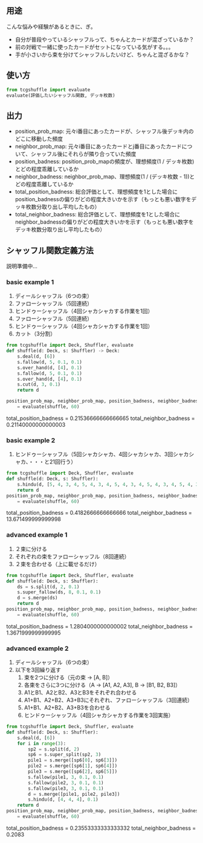## 用途
こんな悩みや経験があるときに、ぎ。
- 自分が普段やっているシャッフルって、ちゃんとカードが混ざっているか？
- 前の対戦で一緒に使ったカードがセットになっている気がする。。。
- 手が小さいから束を分けてシャッフルしたいけど、ちゃんと混ざるかな？


## 使い方
```python
from tcgshuffle import evaluate
evaluate(評価したいシャッフル関数, デッキ枚数)
```

## 出力
- position_prob_map: 元々i番目にあったカードが、シャッフル後デッキ内のどこに移動した頻度
- neighbor_prob_map: 元々i番目にあったカードとj番目にあったカードについて、シャッフル後にそれらが隣り合っていた頻度
- position_badness: position_prob_mapの頻度が、理想頻度(1 / デッキ枚数)とどの程度乖離しているか
- neighbor_badness: neighbor_prob_map、理想頻度(1 / (デッキ枚数 - 1))とどの程度乖離しているか
- total_position_badness: 総合評価として、理想頻度を1とした場合にposition_badnessの偏りがどの程度大きいかを示す（もっとも悪い数字をデッキ枚数分取り出し平均したもの）
- total_neighbor_badness: 総合評価として、理想頻度を1とした場合にneighbor_badnessの偏りがどの程度大きいかを示す（もっとも悪い数字をデッキ枚数分取り出し平均したもの）

## シャッフル関数定義方法

説明準備中...

### basic example 1
1. ディールシャッフル（6つの束）
2. ファローシャッフル（5回連続）
3. ヒンドゥーシャッフル（4回シャカシャカする作業を1回）
4. ファローシャッフル（5回連続）
5. ヒンドゥーシャッフル（4回シャカシャカする作業を1回）
6. カット（3分割）
```python
from tcgshuffle import Deck, Shuffler, evaluate
def shuffle(d: Deck, s: Shuffler) -> Deck:
    s.deal(d, [6])
    s.fallow(d, 5, 0.1, 0.1)
    s.over_hand(d, [4], 0.1)
    s.fallow(d, 5, 0.1, 0.1)
    s.over_hand(d, [4], 0.1)
    s.cut(d, 3, 0.1)
    return d

position_prob_map, neighbor_prob_map, position_badness, neighbor_badness, total_position_badness, total_neighbor_badness\
    = evaluate(shuffle, 60)
```
total_position_badness = 0.21536666666666665
total_neighbor_badness = 0.21140000000000003

### basic example 2
1. ヒンドゥーシャッフル（5回シャカシャカ、4回シャカシャカ、3回シャカシャカ、・・・と21回行う）
```python
from tcgshuffle import Deck, Shuffler, evaluate
def shuffle(d: Deck, s: Shuffler):
    s.hindu(d, [5, 4, 3, 4, 5, 4, 3, 4, 5, 4, 3, 4, 5, 4, 3, 4, 5, 4, 3, 4, 5], 0.4)
    return d
position_prob_map, neighbor_prob_map, position_badness, neighbor_badness, total_position_badness, total_neighbor_badness\
    = evaluate(shuffle, 60)
```
total_position_badness = 0.4182666666666666
total_neighbor_badness = 13.671499999999998

### advanced example 1
1. ２束に分ける
2. それぞれの束をファローシャッフル（8回連続）
3. ２束を合わせる（上に載せるだけ）
```python
from tcgshuffle import Deck, Shuffler, evaluate
def shuffle(d: Deck, s: Shuffler):
    ds = s.split(d, 2, 0.1)
    s.super_fallow(ds, 8, 0.1, 0.1)
    d = s.merge(ds)
    return d
position_prob_map, neighbor_prob_map, position_badness, neighbor_badness, total_position_badness, total_neighbor_badness\
    = evaluate(shuffle, 60)
```
total_position_badness = 1.2804000000000002
total_neighbor_badness = 1.3671999999999995

### advanced example 2
1. ディールシャッフル（6つの束）
2. 以下を3回繰り返す
   1. 束を2つに分ける（元の束 -> [A, B]）
   2. 各束をさらに3つに分ける（A -> [A1, A2, A3], B -> [B1, B2, B3]）
   3. A1とB1、A2とB2、A3とB3をそれぞれ合わせる
   4. A1+B1、A2+B2、A3+B3にそれぞれ、ファローシャッフル（3回連続）
   5. A1+B1、A2+B2、A3+B3を合わせる
   6. ヒンドゥーシャッフル（4回シャカシャカする作業を3回実施）
```python
from tcgshuffle import Deck, Shuffler, evaluate
def shuffle(d: Deck, s: Shuffler):
    s.deal(d, [6])
    for i in range(3):
        sp2 = s.split(d, 2)
        sp6 = s.super_split(sp2, 3)
        pile1 = s.merge([sp6[0], sp6[3]])
        pile2 = s.merge([sp6[1], sp6[4]])
        pile3 = s.merge([sp6[2], sp6[5]])
        s.fallow(pile1, 3, 0.1, 0.1)
        s.fallow(pile2, 3, 0.1, 0.1)
        s.fallow(pile3, 3, 0.1, 0.1)
        d = s.merge([pile1, pile2, pile3])
        s.hindu(d, [4, 4, 4], 0.1)
    return d
position_prob_map, neighbor_prob_map, position_badness, neighbor_badness, total_position_badness, total_neighbor_badness\
    = evaluate(shuffle, 60)
```
total_position_badness = 0.23553333333333332
total_neighbor_badness = 0.2083